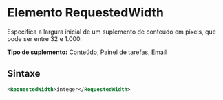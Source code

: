 # <a name="requestedwidth-element"></a>Elemento RequestedWidth

Especifica a largura inicial de um suplemento de conteúdo em pixels, que pode ser entre 32 e 1.000.

**Tipo de suplemento:** Conteúdo, Painel de tarefas, Email

## <a name="syntax"></a>Sintaxe

```XML
<RequestedWidth>integer</RequestedWidth>
```


